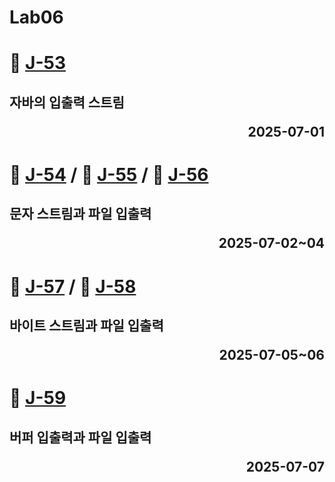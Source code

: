 # Lab06

# 📖 [J-53](./J_53.md)
**자바의 입출력 스트림** <p align='right'>2025-07-01</p>
---
# 📖 [J-54](./J_54.md) / 📖 [J-55](./J_55.md) / 📖 [J-56](./J_56.md)
**문자 스트림과 파일 입출력** <p align='right'>2025-07-02~04</p>
---
# 📖 [J-57](./J_57.md) / 📖 [J-58](./J_58.md)
**바이트 스트림과 파일 입출력** <p align='right'>2025-07-05~06</p>
---
# 📖 [J-59](./J_59.md)
**버퍼 입출력과 파일 입출력** <p align='right'>2025-07-07</p>
---
